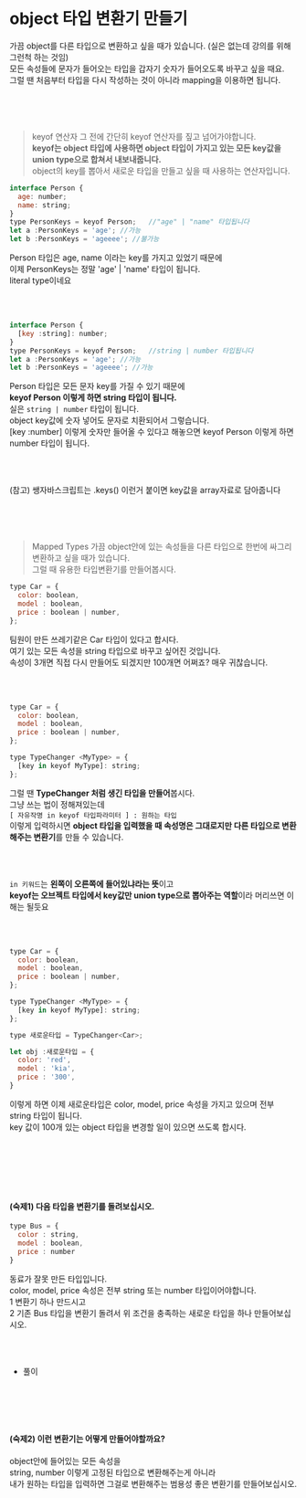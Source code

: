 # object 타입 변환기 만들기

가끔 object를 다른 타입으로 변환하고 싶을 때가 있습니다. (실은 없는데 강의를 위해 그런척 하는 것임)<br />
모든 속성들에 문자가 들어오는 타입을 갑자기 숫자가 들어오도록 바꾸고 싶을 때요. <br />
그럴 땐 처음부터 타입을 다시 작성하는 것이 아니라 mapping을 이용하면 됩니다.

<br />
<br />
<br />

> keyof 연산자
그 전에 간단히 keyof 연산자를 짚고 넘어가야합니다.<br />
**keyof는 object 타입에 사용하면 object 타입이 가지고 있는 모든 key값을 union type으로 합쳐서 내보내줍니다.** <br />
object의 key를 뽑아서 새로운 타입을 만들고 싶을 때 사용하는 연산자입니다. 

```javascript
interface Person {
  age: number;
  name: string;
}
type PersonKeys = keyof Person;   //"age" | "name" 타입됩니다
let a :PersonKeys = 'age'; //가능
let b :PersonKeys = 'ageeee'; //불가능
```
Person 타입은 age, name 이라는 key를 가지고 있었기 때문에<br />
이제 PersonKeys는 정말 'age' | 'name' 타입이 됩니다.<br />
literal type이네요

<br />
<br />

```javascript
interface Person {
  [key :string]: number;
}
type PersonKeys = keyof Person;   //string | number 타입됩니다
let a :PersonKeys = 'age'; //가능
let b :PersonKeys = 'ageeee'; //가능
```
Person 타입은 모든 문자 key를 가질 수 있기 때문에<br />
**keyof Person 이렇게 하면 string 타입이 됩니다.**<br />
실은 `string | number` 타입이 됩니다. <br />
object key값에 숫자 넣어도 문자로 치환되어서 그렇습니다.<br />
[key :number] 이렇게 숫자만 들어올 수 있다고 해놓으면 keyof Person 이렇게 하면 number 타입이 됩니다.

<br />
<br />

(참고) 쌩자바스크립트는 .keys() 이런거 붙이면 key값을 array자료로 담아줍니다

<br />
<br />
<br />

> Mapped Types
가끔 object안에 있는 속성들을 다른 타입으로 한번에 싸그리 변환하고 싶을 때가 있습니다.<br />
그럴 때 유용한 타입변환기를 만들어봅시다.

```javascript
type Car = {
  color: boolean,
  model : boolean,
  price : boolean | number,
}; 
```

팀원이 만든 쓰레기같은 Car 타입이 있다고 합시다.<br />
여기 있는 모든 속성을 string 타입으로 바꾸고 싶어진 것입니다.<br />
속성이 3개면 직접 다시 만들어도 되겠지만 100개면 어쩌죠? 매우 귀찮습니다.

<br />
<br />

```javascript
type Car = {
  color: boolean,
  model : boolean,
  price : boolean | number,
};

type TypeChanger <MyType> = {
  [key in keyof MyType]: string;
};
```
그럴 땐 **TypeChanger 처럼 생긴 타입을 만들어**봅시다.<br />
그냥 쓰는 법이 정해져있는데<br />
`[ 자유작명 in keyof 타입파라미터 ] : 원하는 타입`<br />
이렇게 입력하시면 **object 타입을 입력했을 때 속성명은 그대로지만 다른 타입으로 변환해주는 변환기**를 만들 수 있습니다.

<br />
<br />

`in 키워드`는 **왼쪽이 오른쪽에 들어있냐라는 뜻**이고<br />
**keyof는 오브젝트 타입에서 key값만 union type으로 뽑아주는 역할**이라 머리쓰면 이해는 될듯요

<br />
<br />

```javascript
type Car = {
  color: boolean,
  model : boolean,
  price : boolean | number,
};

type TypeChanger <MyType> = {
  [key in keyof MyType]: string;
};

type 새로운타입 = TypeChanger<Car>;

let obj :새로운타입 = {
  color: 'red',
  model : 'kia',
  price : '300',
}
```

이렇게 하면 이제 새로운타입은 color, model, price 속성을 가지고 있으며 전부 string 타입이 됩니다.<br />
key 값이 100개 있는 object 타입을 변경할 일이 있으면 쓰도록 합시다. 

<br />
<br />
<br />
<br />
<br />

#### (숙제1) 다음 타입을 변환기를 돌려보십시오.

```javascript
type Bus = {
  color : string,
  model : boolean,
  price : number
}
```
동료가 잘못 만든 타입입니다.<br />
color, model, price 속성은 전부 string 또는 number 타입이어야합니다.<br />
1 변환기 하나 만드시고<br />
2 기존 Bus 타입을 변환기 돌려서 위 조건을 충족하는 새로운 타입을 하나 만들어보십시오.

<br />
<br />

- 풀이

```javascript
```

<br />
<br />
<br />

#### (숙제2) 이런 변환기는 어떻게 만들어야할까요?

object안에 들어있는 모든 속성을<br />
string, number 이렇게 고정된 타입으로 변환해주는게 아니라<br />
내가 원하는 타입을 입력하면 그걸로 변환해주는 범용성 좋은 변환기를 만들어보십시오.

```javascript
```

